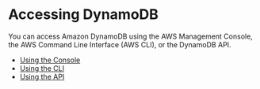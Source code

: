 # Accessing DynamoDB<a name="AccessingDynamoDB"></a>

 You can access Amazon DynamoDB using the AWS Management Console, the AWS Command Line Interface \(AWS CLI\), or the DynamoDB API\.


+ [Using the Console](ConsoleDynamoDB.md)
+ [Using the CLI](Tools.CLI.md)
+ [Using the API](Using.API.md)